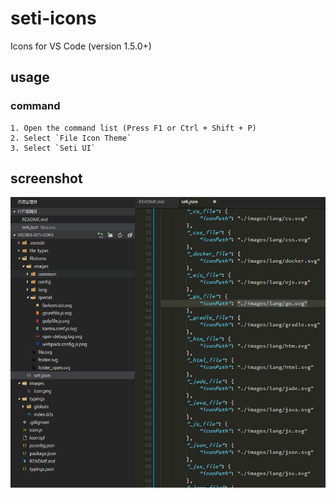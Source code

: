 # seti-icons

Icons for VS Code (version 1.5.0+)

## usage 

### command
    1. Open the command list (Press F1 or Ctrl + Shift + P)
    2. Select `File Icon Theme`
    3. Select `Seti UI`

## screenshot

![screenshot](./screenshot.jpg)
